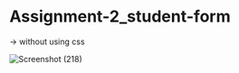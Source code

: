 # Assignment-2_student-form

-> without using css

![Screenshot (218)](https://github.com/deep015/Assignment-2_student-form/assets/141108694/e4aedb32-e656-4ea4-a968-273849590d9b)
